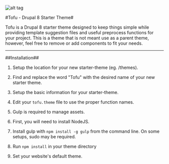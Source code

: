 ![alt tag](https://github.com/proeung/tofu/blob/master/screenshot.png?raw=true)

#Tofu - Drupal 8 Starter Theme#

Tofu is a Drupal 8 starter theme designed to keep things simple while providing template suggestion files and useful preprocess functions for your project. This is a theme that is not meant use as a parent theme, however, feel free to remove or add components to fit your needs.

***

##Installation##

1. Setup the location for your new starter-theme (eg. /themes).

2. Find and replace the word "Tofu" with the desired name of your new starter theme.

3. Setup the basic information for your starter-theme.

4. Edit your `tofu.theme` file to use the proper function names.

5. Gulp is required to manage assets.

6. First, you will need to install NodeJS.

7. Install gulp with `npm install -g gulp` from the command line. On some setups, sudo may be required.

8. Run `npm install` in your theme directory

9. Set your website's default theme.